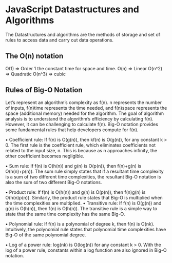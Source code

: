 # JavaScript Datastructures and Algorithms

The Datastructures and algorithms are the methods of storage and set of rules to access data
and carry out data operations.

## The O(n) notation

O(1) => Order 1 the constant time for space and time.
O(n) => Linear
O(n^2) => Quadratic
O(n^3) => cubic

## Rules of Big-O Notation

Let’s represent an algorithm’s complexity as f(n). n represents the number of inputs,
f(n)time represents the time needed, and f(n)space represents the space (additional
memory) needed for the algorithm. The goal of algorithm analysis is to understand the
algorithm’s efficiency by calculating f(n). However, it can be challenging to calculate f(n).
Big-O notation provides some fundamental rules that help developers compute for f(n).

• Coefficient rule: If f(n) is O(g(n)), then kf(n) is O(g(n)), for any
constant k > 0. The first rule is the coefficient rule, which eliminates
coefficients not related to the input size, n. This is because as n
approaches infinity, the other coefficient becomes negligible.

• Sum rule: If f(n) is O(h(n)) and g(n) is O(p(n)), then f(n)+g(n) is
O(h(n)+p(n)). The sum rule simply states that if a resultant time
complexity is a sum of two different time complexities, the resultant
Big-O notation is also the sum of two different Big-O notations.

• Product rule: If f(n) is O(h(n)) and g(n) is O(p(n)), then f(n)g(n) is
O(h(n)p(n)). Similarly, the product rule states that Big-O is multiplied
when the time complexities are multiplied.
• Transitive rule: If f(n) is O(g(n)) and g(n) is O(h(n)), then f(n) is
O(h(n)). The transitive rule is a simple way to state that the same time
complexity has the same Big-O.

• Polynomial rule: If f(n) is a polynomial of degree k, then f(n) is
O(nk). Intuitively, the polynomial rule states that polynomial time
complexities have Big-O of the same polynomial degree.

• Log of a power rule: log(nk) is O(log(n)) for any constant k > 0. With
the log of a power rule, constants within a log function are also
ignored in Big-O notation.
